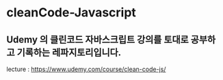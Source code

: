 # cleanCode-Javascript

## Udemy 의 클린코드 자바스크립트 강의를 토대로 공부하고 기록하는 레파지토리입니다.
lecture : https://www.udemy.com/course/clean-code-js/
